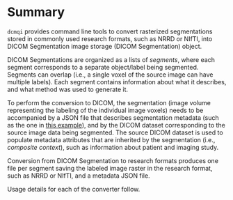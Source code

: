 # Summary

`dcmqi` provides command line tools to convert rasterized segmentations stored in commonly used research formats, such as NRRD or NIfTI, into DICOM Segmentation image storage (DICOM Segmentation) object.

DICOM Segmentations are organized as a lists of _segments_, where each segment corresponds to a separate object/label being segmented. Segments can overlap (i.e., a single voxel of the source image can have multiple labels). Each segment contains information about what it describes, and what method was used to generate it. 

To perform the conversion to DICOM, the segmentation (image volume representing the labeling of the individual image voxels) needs to be accompanied by a JSON file that describes segmentation metadata (such as the one in [this example](https://github.com/QIICR/dcmqi/blob/master/doc/examples/seg-example.json)), and by the DICOM dataset corresponding to the source image data being segmented. The source DICOM dataset is used to populate metadata attributes that are inherited by the segmentation (i.e., _composite context_), such as information about patient and imaging study.

Conversion from DICOM Segmentation to research formats produces one file per segment saving the labeled image raster in the research format, such as NRRD or NIfTI, and a metadata JSON file.

Usage details for each of the converter follow.